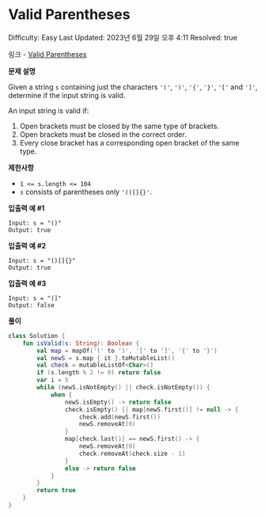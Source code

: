 # Valid Parentheses

Difficulty: Easy
Last Updated: 2023년 6월 29일 오후 4:11
Resolved: true

링크 - [Valid Parentheses](https://leetcode.com/problems/valid-parentheses/description/)

**문제 설명**

Given a string `s` containing just the characters `'('`, `')'`, `'{'`, `'}'`, `'['` and `']'`, determine if the input string is valid.

An input string is valid if:

1. Open brackets must be closed by the same type of brackets.
2. Open brackets must be closed in the correct order.
3. Every close bracket has a corresponding open bracket of the same type.

**제한사항**

- `1 <= s.length <= 104`
- `s` consists of parentheses only `'()[]{}'`.

**입출력 예 #1**

```
Input: s = "()"
Output: true
```

**입출력 예 #2**

```
Input: s = "()[]{}"
Output: true
```

**입출력 예 #3**

```
Input: s = "(]"
Output: false
```

**풀이**

```kotlin
class Solution {
    fun isValid(s: String): Boolean {
        val map = mapOf('(' to ')', '[' to ']', '{' to '}')
        val newS = s.map { it }.toMutableList()
        val check = mutableListOf<Char>()
        if (s.length % 2 != 0) return false
        var i = 5
        while (newS.isNotEmpty() || check.isNotEmpty()) {
            when {
                newS.isEmpty() -> return false
                check.isEmpty() || map[newS.first()] != null -> {
                    check.add(newS.first())
                    newS.removeAt(0)
                }
                map[check.last()] == newS.first() -> {
                    newS.removeAt(0)
                    check.removeAt(check.size - 1)
                }
                else -> return false
            }
        }
        return true
    }
}
```